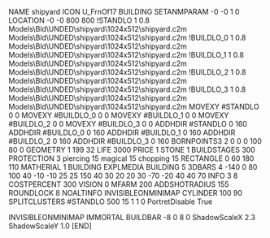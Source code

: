 NAME shipyard
ICON U_FrnOf17
BUILDING
SETANMPARAM -0 -0 1 0
LOCATION -0 -0 800 800
!STANDLO      1 0.8 Models\Bld\UNDED\shipyard\1024x512\shipyard.c2m Models\Bld\UNDED\shipyard\1024x512\shipyard.c2m
!BUILDLO_0    1 0.8 Models\Bld\UNDED\shipyard\1024x512\shipyard.c2m Models\Bld\UNDED\shipyard\1024x512\shipyard.c2m
!BUILDLO_1    1 0.8 Models\Bld\UNDED\shipyard\1024x512\shipyard.c2m Models\Bld\UNDED\shipyard\1024x512\shipyard.c2m
!BUILDLO_2    1 0.8 Models\Bld\UNDED\shipyard\1024x512\shipyard.c2m Models\Bld\UNDED\shipyard\1024x512\shipyard.c2m
!BUILDLO_3    1 0.8 Models\Bld\UNDED\shipyard\1024x512\shipyard.c2m Models\Bld\UNDED\shipyard\1024x512\shipyard.c2m
MOVEXY #STANDLO   0 0
MOVEXY #BUILDLO_0 0 0
MOVEXY #BUILDLO_1 0 0
MOVEXY #BUILDLO_2 0 0
MOVEXY #BUILDLO_3 0 0
ADDHDIR #STANDLO 0 160
ADDHDIR #BUILDLO_0 0 160
ADDHDIR #BUILDLO_1 0 160
ADDHDIR #BUILDLO_2 0 160
ADDHDIR #BUILDLO_3 0 160
BORNPOINTS3 2 0 0 0 100 80 0
GEOMETRY 1 199 32
LIFE     3000
PRICE 1 STONE 1
BUILDSTAGES 300
PROTECTION 3 piercing 15 magical 15 chopping 15
RECTANGLE    0 60 180 110
MATHERIAL 1 BUILDING
EXPLMEDIA BUILDING 5
3DBARS 4 -140 0 80 100 40 -10 -10 25 25 150 40 30 20 20 30 -70 -20 40 40 70
INFO 3 8
COSTPERCENT 300
VISION 0
MFARM 200
ADDSHOTRADIUS 155
ROUNDLOCK 8
NOALTINFO
INVISIBLEONMINIMAP
CYLINDER 100 90
SPLITCLUSTERS #STANDLO 500 15 1 1 0
PortretDisable True

INVISIBLEONMINIMAP
IMMORTAL
BUILDBAR -8 0 8 0
ShadowScaleX 2.3
ShadowScaleY 1.0
[END]
